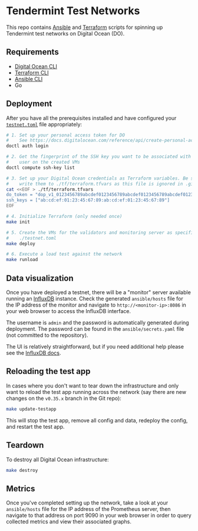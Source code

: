 # Tendermint Test Networks

This repo contains [Ansible] and [Terraform] scripts for spinning up Tendermint
test networks on Digital Ocean (DO).

## Requirements

- [Digital Ocean CLI][doctl]
- [Terraform CLI][Terraform]
- [Ansible CLI][Ansible]
- Go

## Deployment

After you have all the prerequisites installed and have configured your
[`testnet.toml`](./testnet.toml) file appropriately:

```bash
# 1. Set up your personal access token for DO
#    See https://docs.digitalocean.com/reference/api/create-personal-access-token/
doctl auth login

# 2. Get the fingerprint of the SSH key you want to be associated with the root
#    user on the created VMs
doctl compute ssh-key list

# 3. Set up your Digital Ocean credentials as Terraform variables. Be sure to
#    write them to ./tf/terraform.tfvars as this file is ignored in .gitignore.
cat <<EOF > ./tf/terraform.tfvars
do_token = "dop_v1_0123456789abcdef0123456789abcdef0123456789abcdef0123456789abcdef"
ssh_keys = ["ab:cd:ef:01:23:45:67:89:ab:cd:ef:01:23:45:67:89"]
EOF

# 4. Initialize Terraform (only needed once)
make init

# 5. Create the VMs for the validators and monitoring server as specified in
#    ./testnet.toml
make deploy

# 6. Execute a load test against the network
make runload
```

## Data visualization

Once you have deployed a testnet, there will be a "monitor" server available
running an [InfluxDB] instance. Check the generated `ansible/hosts` file for the
IP address of the monitor and navigate to `http://<monitor-ip>:8086` in your web
browser to access the InfluxDB interface.

The username is `admin` and the password is automatically generated during
deployment. The password can be found in the `ansible/secrets.yaml` file (not
committed to the repository).

The UI is relatively straightforward, but if you need additional help please
see the [InfluxDB docs][InfluxDB].

## Reloading the test app

In cases where you don't want to tear down the infrastructure and only want to
reload the test app running across the network (say there are new changes on the
`v0.35.x` branch in the Git repo):

```bash
make update-testapp
```

This will stop the test app, remove all config and data, redeploy the config,
and restart the test app.

## Teardown

To destroy all Digital Ocean infrastructure:

```bash
make destroy
```

## Metrics

Once you've completed setting up the network, take a look at your
`ansible/hosts` file for the IP address of the Prometheus server, then navigate
to that address on port 9090 in your web browser in order to query collected
metrics and view their associated graphs.

[Ansible]: https://docs.ansible.com/ansible/latest/index.html
[Terraform]: https://www.terraform.io/docs
[doctl]: https://docs.digitalocean.com/reference/doctl/how-to/install/
[InfluxDB]: https://docs.influxdata.com/influxdb/v2.2/
